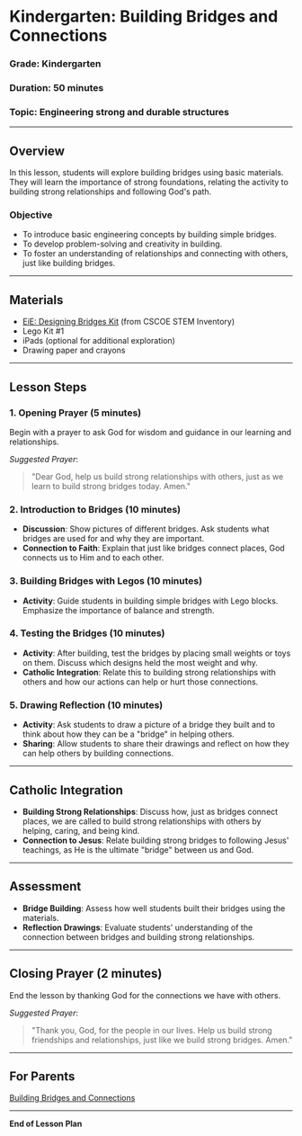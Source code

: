 # Kindergarten: Building Bridges and Connections

### **Grade**: Kindergarten  
### **Duration**: 50 minutes  
### **Topic**: Engineering strong and durable structures

---

## **Overview**
In this lesson, students will explore building bridges using basic materials. They will learn the importance of strong foundations, relating the activity to building strong relationships and following God's path.

### **Objective**
- To introduce basic engineering concepts by building simple bridges.
- To develop problem-solving and creativity in building.
- To foster an understanding of relationships and connecting with others, just like building bridges.

---

## **Materials**
- [EiE: Designing Bridges Kit](https://cscoe.myturn.com/library/) (from CSCOE STEM Inventory)
- Lego Kit #1
- iPads (optional for additional exploration)
- Drawing paper and crayons

---

## **Lesson Steps**

### **1. Opening Prayer (5 minutes)**  
Begin with a prayer to ask God for wisdom and guidance in our learning and relationships.

_Suggested Prayer_:
> "Dear God, help us build strong relationships with others, just as we learn to build strong bridges today. Amen."

### **2. Introduction to Bridges (10 minutes)**  
- **Discussion**: Show pictures of different bridges. Ask students what bridges are used for and why they are important.
- **Connection to Faith**: Explain that just like bridges connect places, God connects us to Him and to each other.

### **3. Building Bridges with Legos (10 minutes)**  
- **Activity**: Guide students in building simple bridges with Lego blocks. Emphasize the importance of balance and strength.

### **4. Testing the Bridges (10 minutes)**  
- **Activity**: After building, test the bridges by placing small weights or toys on them. Discuss which designs held the most weight and why.
- **Catholic Integration**: Relate this to building strong relationships with others and how our actions can help or hurt those connections.

### **5. Drawing Reflection (10 minutes)**  
- **Activity**: Ask students to draw a picture of a bridge they built and to think about how they can be a "bridge" in helping others. 
- **Sharing**: Allow students to share their drawings and reflect on how they can help others by building connections.

---

## **Catholic Integration**
- **Building Strong Relationships**: Discuss how, just as bridges connect places, we are called to build strong relationships with others by helping, caring, and being kind.
- **Connection to Jesus**: Relate building strong bridges to following Jesus' teachings, as He is the ultimate "bridge" between us and God.

---

## **Assessment**
- **Bridge Building**: Assess how well students built their bridges using the materials.
- **Reflection Drawings**: Evaluate students' understanding of the connection between bridges and building strong relationships.

---

## **Closing Prayer (2 minutes)**  
End the lesson by thanking God for the connections we have with others.

_Suggested Prayer_:
> "Thank you, God, for the people in our lives. Help us build strong friendships and relationships, just like we build strong bridges. Amen."

---

## **For Parents**  
[Building Bridges and Connections](../LessonPlans/Grades1-3/Parent_Resources/Building_Bridges_and_Connections.md)

---

**End of Lesson Plan**
